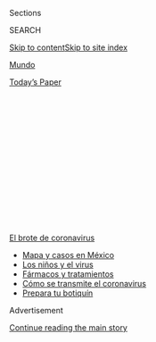 <div id="app">

<div>

<div>

<div>

<div class="NYTAppHideMasthead css-1q2w90k e1suatyy0">

<div class="section css-ui9rw0 e1suatyy2">

<div class="css-eph4ug er09x8g0">

<div class="css-6n7j50">

</div>

<span class="css-1dv1kvn">Sections</span>

<div class="css-10488qs">

<span class="css-1dv1kvn">SEARCH</span>

</div>

[Skip to content](#site-content)[Skip to site
index](#site-index)

</div>

<div id="masthead-section-label" class="css-1wr3we4 eaxe0e00">

[Mundo](https://www.nytimes3xbfgragh.onion/es/section/mundo)

</div>

<div class="css-10698na e1huz5gh0">

</div>

</div>

<div id="masthead-bar-one" class="section hasLinks css-15hmgas e1csuq9d3">

<div class="css-uqyvli e1csuq9d0">

</div>

<div class="css-1uqjmks e1csuq9d1">

</div>

<div class="css-9e9ivx">

[](https://myaccount.nytimes3xbfgragh.onion/auth/login?response_type=cookie&client_id=vi)

</div>

<div class="css-1bvtpon e1csuq9d2">

[Today’s
Paper](https://www.nytimes3xbfgragh.onion/section/todayspaper)

</div>

</div>

</div>

</div>

<div data-aria-hidden="false">

<div id="site-content" data-role="main">

<div>

<div class="css-1aor85t" style="opacity:0.000000001;z-index:-1;visibility:hidden">

<div class="css-1hqnpie">

<div class="css-epjblv">

<span class="css-17xtcya">[Mundo](/es/section/mundo)</span><span class="css-x15j1o">|</span><span class="css-fwqvlz">Angustia,
vino blanco y gel
antibacterial</span>

</div>

<div class="css-k008qs">

<div class="css-1iwv8en">

<span class="css-18z7m18"></span>

<div>

</div>

</div>

<span class="css-1n6z4y">https://nyti.ms/305AvDC</span>

<div class="css-1705lsu">

<div class="css-4xjgmj">

<div class="css-4skfbu" data-role="toolbar" data-aria-label="Social Media Share buttons, Save button, and Comments Panel with current comment count" data-testid="share-tools">

  - 
  - 
  - 
  - 
    
    <div class="css-6n7j50">
    
    </div>

  - 
  - 

</div>

</div>

</div>

</div>

</div>

</div>

<div id="NYT_TOP_BANNER_REGION" class="css-13pd83m">

<div>

<div id="styln-prism-menu-1594831588949" class="section interactive-content interactive-size-medium css-1edisqu">

<div class="css-17ih8de interactive-body">

<div id="scroll-container" class="css-1gj85ro">

[<span class="styln-title-wrap"><span class="css-1pje3qr">El brote
de</span><span class="css-1pje3qr">
coronavirus</span></span>](https://www.nytimes3xbfgragh.onion/es/spotlight/coronavirus?action=click&pgtype=Article&state=default&region=TOP_BANNER&context=storylines_menu)

  - [Mapa y casos en
    México](https://www.nytimes3xbfgragh.onion/es/interactive/2020/espanol/america-latina/coronavirus-en-mexico.html?action=click&pgtype=Article&state=default&region=TOP_BANNER&context=storylines_menu)
  - [Los niños y el
    virus](https://www.nytimes3xbfgragh.onion/es/2020/07/31/espanol/ciencia-y-tecnologia/ninos-contagio-coronavirus.html?action=click&pgtype=Article&state=default&region=TOP_BANNER&context=storylines_menu)
  - [Fármacos y
    tratamientos](https://www.nytimes3xbfgragh.onion/es/interactive/2020/science/coronavirus-tratamientos-curas.html?action=click&pgtype=Article&state=default&region=TOP_BANNER&context=storylines_menu)
  - [Cómo se transmite el
    coronavirus](https://www.nytimes3xbfgragh.onion/es/2020/07/06/espanol/ciencia-y-tecnologia/coronavirus-transmision-aire.html?action=click&pgtype=Article&state=default&region=TOP_BANNER&context=storylines_menu)
  - [Prepara tu
    botiquín](https://www.nytimes3xbfgragh.onion/es/2020/07/14/espanol/estilos-de-vida/botiquin-medicina-coronavirus.html?action=click&pgtype=Article&state=default&region=TOP_BANNER&context=storylines_menu)

</div>

</div>

</div>

</div>

</div>

<div id="top-wrapper" class="css-1sy8kpn">

<div id="top-slug" class="css-l9onyx">

Advertisement

</div>

[Continue reading the main
story](#after-top)

<div class="ad top-wrapper" style="text-align:center;height:100%;display:block;min-height:250px">

<div id="top" class="place-ad" data-position="top" data-size-key="top">

</div>

</div>

<div id="after-top">

</div>

</div>

<div>

<div id="sponsor-wrapper" class="css-1hyfx7x">

<div id="sponsor-slug" class="css-19vbshk">

Supported by

</div>

[Continue reading the main
story](#after-sponsor)

<div id="sponsor" class="ad sponsor-wrapper" style="text-align:center;height:100%;display:block">

</div>

<div id="after-sponsor">

</div>

</div>

<div class="css-186x18t">

Europa

</div>

<div class="css-1vkm6nb ehdk2mb0">

# Angustia, vino blanco y gel antibacterial

</div>

La pandemia del coronavirus y los aranceles impuestos por el gobierno de
Donald Trump perjudicaron al mercado del vino francés. Ahora el destino
de la cosecha es convertirse en desinfectante para manos.

<div class="css-79elbk" data-testid="photoviewer-wrapper">

<div class="css-z3e15g" data-testid="photoviewer-wrapper-hidden">

</div>

<div class="css-1a48zt4 ehw59r15" data-testid="photoviewer-children">

![<span class="css-16f3y1r e13ogyst0" data-aria-hidden="true">Un
camión-cisterna recoge el vino de Jérôme Mader para transportarlo a una
destilería, donde terminará por convertirse en gel
antibacterial.</span><span class="css-cnj6d5 e1z0qqy90" itemprop="copyrightHolder"><span class="css-1ly73wi e1tej78p0">Credit...</span><span><span>Dmitry
Kostyukov para The New York
Times</span></span></span>](https://static01.graylady3jvrrxbe.onion/images/2020/07/24/world/28Francia-vino-ES/merlin_174871056_ae254e73-15d3-440c-997b-65cde45a173f-articleLarge.jpg?quality=75&auto=webp&disable=upscale)

</div>

</div>

<div class="css-18e8msd">

<div class="css-vp77d3 epjyd6m0">

<div class="css-hus3qt ey68jwv0" data-aria-hidden="true">

[![Adam
Nossiter](https://static01.graylady3jvrrxbe.onion/images/2018/10/15/multimedia/author-adam-nossiter/author-adam-nossiter-thumbLarge.png
"Adam Nossiter")](https://www.nytimes3xbfgragh.onion/by/adam-nossiter)

</div>

<div class="css-1baulvz">

Por [<span class="css-1baulvz last-byline" itemprop="name">Adam
Nossiter</span>](https://www.nytimes3xbfgragh.onion/by/adam-nossiter)

</div>

</div>

  - 
    
    <div class="css-ld3wwf e16638kd2">
    
    Publicado 28 de julio de 2020Actualizado 31 de julio de
    2020
    
    </div>

  - 
    
    <div class="css-4xjgmj">
    
    <div class="css-pvvomx" data-role="toolbar" data-aria-label="Social Media Share buttons, Save button, and Comments Panel with current comment count" data-testid="share-tools">
    
      - 
      - 
      - 
      - 
        
        <div class="css-6n7j50">
        
        </div>
    
      - 
      - 
    
    </div>
    
    </div>

</div>

<div class="css-mdjrty">

[Read in
English](https://www.nytimes3xbfgragh.onion/2020/07/27/world/europe/france-alsace-wine-coronavirus.html "Read in English")

</div>

</div>

<div class="section meteredContent css-1r7ky0e" name="articleBody" itemprop="articleBody">

<div class="css-1fanzo5 StoryBodyCompanionColumn">

<div class="css-53u6y8">

[Regístrate para recibir nuestro
boletín](https://www.nytimes3xbfgragh.onion/newsletters/el-times) con
lo mejor de The New York Times.

-----

HUNAWIHR, Francia — El camión cisterna se estacionó y era hora de
dejarlo ir. La decisión de enviar el vino a la destilería se había
tomado semanas atrás. Aún dolía. Poco después, el vino sería gel
antibacterial.

“Tenemos que cargarlo ya”, dijo Jérôme Mader, un vitivinicultor de 38
años, mientras murmuraba para sí mismo. “Muy bien. Ya no voy a pensar
en eso”, dijo en voz baja. “Se acabó”.

Cabizbajo, arrastró las mangueras a través de su cobertizo, las fijó a
las válvulas del camión con la ayuda del conductor, se dirigió a su
bodega fría y abrió las bombas. El vino —buen vino blanco de Alsacia,
vino bebible— pasó por las mangueras y entró al contenedor del camión.
Era demasiado insoportable pensar en su destino.

</div>

</div>

<div>

</div>

<div class="css-1fanzo5 StoryBodyCompanionColumn">

<div class="css-53u6y8">

Por todo el campo vinícola color esmeralda de Alsacia, ahora cubierto de
viñedos con tonos verde oscuro —y en otras regiones vinícolas francesas
también— miles de productores de vino, famosos y desconocidos, enfrentan
momentos similares de angustia.

</div>

</div>

<div class="css-1fanzo5 StoryBodyCompanionColumn">

<div class="css-53u6y8">

La crisis económica provocada por el coronavirus, combinada con el
impuesto del 25 por ciento que Trump impuso a los vinos franceses en la
guerra comercial con Europa, ha colapsado el mercado vinícola.

Mader, cuyos rieslings y Gewürztraminers de primera calidad se envían a
restaurantes y tiendas elegantes en ambos costados del Atlántico, ha
perdido la mitad de sus ventas desde diciembre.

“La COVID es una catástrofe para nosotros”, dijo.

</div>

</div>

<div class="css-79elbk" data-testid="photoviewer-wrapper">

<div class="css-z3e15g" data-testid="photoviewer-wrapper-hidden">

</div>

<div class="css-1a48zt4 ehw59r15" data-testid="photoviewer-children">

![<span class="css-16f3y1r e13ogyst0" data-aria-hidden="true">“Muy bien.
Ya no voy a pensar en eso”, dijo Mader en voz baja. “Se
acabó”.</span><span class="css-cnj6d5 e1z0qqy90" itemprop="copyrightHolder"><span class="css-1ly73wi e1tej78p0">Credit...</span><span>Dmitry
Kostyukov para The New York
Times</span></span>](https://static01.graylady3jvrrxbe.onion/images/2020/07/24/world/28Francia-vino-ES-01/merlin_174871080_804e4be1-60d0-478c-8585-aa8d55bcafae-articleLarge.jpg?quality=75&auto=webp&disable=upscale)

</div>

</div>

<div class="css-1fanzo5 StoryBodyCompanionColumn">

<div class="css-53u6y8">

Así que algunos de los sutiles y suculentos vinos blancos por los que la
región es famosa, cultivados en las laderas rocosas y soleadas de
Alsacia, terminarán siendo gel antibacterial.

</div>

</div>

<div class="css-1fanzo5 StoryBodyCompanionColumn">

<div class="css-53u6y8">

Como otros productores, Mader no tiene espacio en su bodega para
almacenar el vino que no se ha vendido. “No podemos acumular lo que no
hemos vendido”, dijo.

La cosecha precoz de 2020, bendecida por la luz abundante del sol, está
a menos de un mes. Los lagares deben vaciarse para la nueva producción.
Para obtener una modesta compensación, la destilería es la única opción.

El conductor de la destilería había estado haciendo rondas en las
bodegas de los enólogos toda la mañana. “Algunos de ellos lo toman de
muy mala manera, porque este vino tiene valor comercial”, dijo de manera
mordaz Lucas Neret, el conductor.

“Estamos produciendo más de lo que podemos vender”, dijo Thibaut Specht,
un enólogo de Mittelwihr, cerca de ahí. “No tenemos
alternativa”.

</div>

</div>

<div class="css-79elbk" data-testid="photoviewer-wrapper">

<div class="css-z3e15g" data-testid="photoviewer-wrapper-hidden">

</div>

<div class="css-1a48zt4 ehw59r15" data-testid="photoviewer-children">

<div class="css-1xdhyk6 erfvjey0">

<span class="css-1ly73wi e1tej78p0">Image</span>

<div class="css-zjzyr8">

<div data-testid="lazyimage-container" style="height:257.77777777777777px">

</div>

</div>

</div>

<span class="css-16f3y1r e13ogyst0" data-aria-hidden="true">Viñedos
cerca de Reichsfeld,
Francia</span><span class="css-cnj6d5 e1z0qqy90" itemprop="copyrightHolder"><span class="css-1ly73wi e1tej78p0">Credit...</span><span>Dmitry
Kostyukov para The New York Times</span></span>

</div>

</div>

<div class="css-1fanzo5 StoryBodyCompanionColumn">

<div class="css-53u6y8">

El negocio familiar de Marion Borès, Domaine Borès, en Reichsfeld,
enviará el 30 por ciento de su producción: 19.000 litros. “Es como si te
despidieras de alguien que quieres mucho”, comentó.

“Este no es exactamente el destino que teníamos en mente cuando hicimos
este vino”, agregó la bodeguera de 27 años.

</div>

</div>

<div class="css-1fanzo5 StoryBodyCompanionColumn">

<div class="css-53u6y8">

El vino viejo termina en el enorme silo de acero de la destilería Romann
cerca de ahí, donde lo hervirán para transformarlo en alcohol.

Tan solo en Alsacia, más de seis millones de litros de vino terminarán
así. Mader enviará el 15 por ciento de su producción, el vino que llama
*Edelzwicker*, o “mezcla noble” en el dialecto alsaciano. Generalmente
vendido al mayoreo, “sigue siendo muy bueno”, señaló Mader.

En la destilería, el olor del vino hervido, como la esencia de una rica
salsa de res al vino tinto, se percibía intensamente arriba del
establecimiento una mañana cálida esta
semana.

</div>

</div>

<div class="css-79elbk" data-testid="photoviewer-wrapper">

<div class="css-z3e15g" data-testid="photoviewer-wrapper-hidden">

</div>

<div class="css-1a48zt4 ehw59r15" data-testid="photoviewer-children">

<div class="css-1xdhyk6 erfvjey0">

<span class="css-1ly73wi e1tej78p0">Image</span>

<div class="css-zjzyr8">

<div data-testid="lazyimage-container" style="height:257.77777777777777px">

</div>

</div>

</div>

<span class="css-16f3y1r e13ogyst0" data-aria-hidden="true">Erwin
Brouard en la destilería Romann en Sigolsheim,
Francia.</span><span class="css-cnj6d5 e1z0qqy90" itemprop="copyrightHolder"><span class="css-1ly73wi e1tej78p0">Credit...</span><span>Dmitry
Kostyukov para The New York Times</span></span>

</div>

</div>

<div class="css-1fanzo5 StoryBodyCompanionColumn">

<div class="css-53u6y8">

“Destilamos continuamente”, dijo Erwin Brouard, el director de la
compañía. “Es muy triste para los vitivinicultores. Sus reservas son
demasiado grandes. Tienen que hacer espacio. Y la cosecha ha comenzado
antes de tiempo este año”.

El gobierno francés, ansioso por proteger su precioso legado
vitivinícola, está dando subsidios para la operación, y compensó a
algunos de los 5000 vitivinicultores que hasta ahora se han inscrito con
una fracción del valor del vino, menos de un dólar por litro, en lo que
el gobierno llama “destilación de crisis”.

“Mi bodega está a reventar”, dijo Guillaume Klauss, propietario de una
bodega cercana. “Si no me deshago de él, no como. Evidentemente, esto me
ha destrozado. Son tres años de trabajo, y ni siquiera nos lo pagan como
se debe”.

</div>

</div>

<div class="css-1fanzo5 StoryBodyCompanionColumn">

<div class="css-53u6y8">

Alsacia ha tenido que recurrir a la destilación de crisis por primera
vez en su historia, aunque no es una estrategia desconocida en otras
regiones vitivinícolas. La última vez que ocurrió eso fue en 2009,
después del colapso
financiero.

</div>

</div>

<div class="css-79elbk" data-testid="photoviewer-wrapper">

<div class="css-z3e15g" data-testid="photoviewer-wrapper-hidden">

</div>

<div class="css-1a48zt4 ehw59r15" data-testid="photoviewer-children">

<div class="css-1xdhyk6 erfvjey0">

<span class="css-1ly73wi e1tej78p0">Image</span>

<div class="css-zjzyr8">

<div data-testid="lazyimage-container" style="height:257.77777777777777px">

</div>

</div>

</div>

<span class="css-16f3y1r e13ogyst0" data-aria-hidden="true">El camión
cisterna se dirige a
Hunawihr.</span><span class="css-cnj6d5 e1z0qqy90" itemprop="copyrightHolder"><span class="css-1ly73wi e1tej78p0">Credit...</span><span>Dmitry
Kostyukov para The New York Times</span></span>

</div>

</div>

<div class="css-1fanzo5 StoryBodyCompanionColumn">

<div class="css-53u6y8">

“Una gran mayoría se ha visto golpeada por esta crisis”, dijo Francis
Backert, dirigente de la Asociación de Productores de Vino
Independientes de Alsacia. “Estas personas están sufriendo de verdad”.

“Todos los puntos de venta están bloqueados”, agregó. “La exportación
está bloqueada. Trump, la COVID. Hay muy pocos negocios fuera de
Francia. El mercado estadounidense está bloqueado”.

Los comerciantes de vino al mayoreo enfrentan pérdidas del 70 por
ciento, dijo.

Sin embargo, las pérdidas monetarias son una cosa. También está el golpe
psicológico.

“Mira, estas personas tienen mucha cautela y vergüenza”, dijo Backert.
“Simplemente no quieren hablar al respecto. Obviamente la situación
les está rompiendo el corazón”.

Algunos productores de vino de la región se negaron a ser entrevistados
sobre el tema.

La relación con sus viñedos, y lo que se produce a partir de ellos, es
tanto personal como financiera. Muchos viven en casas modestas y se
dedican a un negocio familiar que, a menudo, se remonta a siglos. La
fecha tallada sobre la bodega original de Borès es 1723.

</div>

</div>

<div class="css-1fanzo5 StoryBodyCompanionColumn">

<div class="css-53u6y8">

En las laderas de esquisto y arenisca bañadas por el sol sobre
Reichsfeld, Borès patrullaba las vides en las que ha trabajado desde los
diez años, sacaba hojas secas y arrancaba uvas marchitas. Su toque era
ligero.

</div>

</div>

<div class="css-79elbk" data-testid="photoviewer-wrapper">

<div class="css-z3e15g" data-testid="photoviewer-wrapper-hidden">

</div>

<div class="css-1a48zt4 ehw59r15" data-testid="photoviewer-children">

<div class="css-1xdhyk6 erfvjey0">

<span class="css-1ly73wi e1tej78p0">Image</span>

<div class="css-zjzyr8">

<div data-testid="lazyimage-container" style="height:257.77777777777777px">

</div>

</div>

</div>

<span class="css-16f3y1r e13ogyst0" data-aria-hidden="true">“Es como si
te despidieras de alguien que quieres mucho”, dijo Marion Borès, una
bodeguera</span><span class="css-cnj6d5 e1z0qqy90" itemprop="copyrightHolder"><span class="css-1ly73wi e1tej78p0">Credit...</span><span>Dmitry
Kostyukov para The New York Times</span></span>

</div>

</div>

<div class="css-1fanzo5 StoryBodyCompanionColumn">

<div class="css-53u6y8">

“Estas son las vides de las que nos preocupamos durante todo el año”,
dijo su madre, Marie-Claire. “Lo hacemos todo a mano. Y ahora esto.
Terrible”.

Al subir la empinada ladera, Marion dijo: “jugábamos en estos viñedos”.
Y agregó que ella también participa en la cosecha.

“El esquisto es mágico”, dijo. Es lo que hace que el vino sea dinámico.
Hay momentos en los que estás muy contento de estar solo en estas
viñas”.

En su carrera, Mader ha ganado premios y enfrentado el problema opuesto
del que tiene actualmente: no tener suficiente vino para satisfacer la
demanda.

“Hace unos años habría sido impensable que un camión-cisterna tendría
que pasar aquí algún día”, dijo, mientras su voz se desvanecía.

</div>

</div>

<div class="css-1fanzo5 StoryBodyCompanionColumn">

<div class="css-53u6y8">

Durante días aplazó la toma de una decisión acerca de la destilería.

“Vacilé”, dijo. “Pensé que lo superaríamos. Esperé hasta el último día
para decidir. Siempre creo que el siguiente día será mejor”.

No obstante, la decisión no podría posponerse; el gobierno presionaba
con su fecha límite de inscripción.

Después, para consolarse a él y a sus colegas, dijo, “llamé a un amigo,
y bebimos un par de botellas”.

“Si el vino es bueno, siempre habrá esperanza”, agregó.

Desde hace poco los pedidos han aumentado un poco. Además, “las uvas
este año son verdaderamente magníficas”,
dijo.

</div>

</div>

<div class="css-79elbk" data-testid="photoviewer-wrapper">

<div class="css-z3e15g" data-testid="photoviewer-wrapper-hidden">

</div>

<div class="css-1a48zt4 ehw59r15" data-testid="photoviewer-children">

<div class="css-1xdhyk6 erfvjey0">

<span class="css-1ly73wi e1tej78p0">Image</span>

<div class="css-zjzyr8">

<div data-testid="lazyimage-container" style="height:257.77777777777777px">

</div>

</div>

</div>

<span class="css-16f3y1r e13ogyst0" data-aria-hidden="true">Para los
productores de vino en Alsacia, esta crisis les ha roto el corazón. El
paisaje en Colmar, en
Alsacia.</span><span class="css-cnj6d5 e1z0qqy90" itemprop="copyrightHolder"><span class="css-1ly73wi e1tej78p0">Credit...</span><span>Dmitry
Kostyukov para The New York Times</span></span>

</div>

</div>

<div class="css-1fanzo5 StoryBodyCompanionColumn">

<div class="css-53u6y8">

Adam Nossiter es el jefe del buró en París. Anteriormente, fue
corresponsal en París, jefe del buró en África Occidental, y dirigió el
equipo que ganó el Premio Pulitzer en la categoría de Reportería
Internacional en 2015, por la cobertura de la epidemia de ébola.

-----

</div>

</div>

</div>

<div>

</div>

<div>

</div>

<div>

</div>

<div>

<div id="bottom-wrapper" class="css-1ede5it">

<div id="bottom-slug" class="css-l9onyx">

Advertisement

</div>

[Continue reading the main
story](#after-bottom)

<div id="bottom" class="ad bottom-wrapper" style="text-align:center;height:100%;display:block;min-height:90px">

</div>

<div id="after-bottom">

</div>

</div>

</div>

</div>

</div>

## Site Index

<div>

</div>

## Site Information Navigation

  - [© <span>2020</span> <span>The New York Times
    Company</span>](https://help.nytimes3xbfgragh.onion/hc/en-us/articles/115014792127-Copyright-notice)

<!-- end list -->

  - [NYTCo](https://www.nytco.com/)
  - [Contact
    Us](https://help.nytimes3xbfgragh.onion/hc/en-us/articles/115015385887-Contact-Us)
  - [Work with us](https://www.nytco.com/careers/)
  - [Advertise](https://nytmediakit.com/)
  - [T Brand Studio](http://www.tbrandstudio.com/)
  - [Your Ad
    Choices](https://www.nytimes3xbfgragh.onion/privacy/cookie-policy#how-do-i-manage-trackers)
  - [Privacy](https://www.nytimes3xbfgragh.onion/privacy)
  - [Terms of
    Service](https://help.nytimes3xbfgragh.onion/hc/en-us/articles/115014893428-Terms-of-service)
  - [Terms of
    Sale](https://help.nytimes3xbfgragh.onion/hc/en-us/articles/115014893968-Terms-of-sale)
  - [Site
    Map](https://spiderbites.nytimes3xbfgragh.onion)
  - [Help](https://help.nytimes3xbfgragh.onion/hc/en-us)
  - [Subscriptions](https://www.nytimes3xbfgragh.onion/subscription?campaignId=37WXW)

</div>

</div>

</div>

</div>

